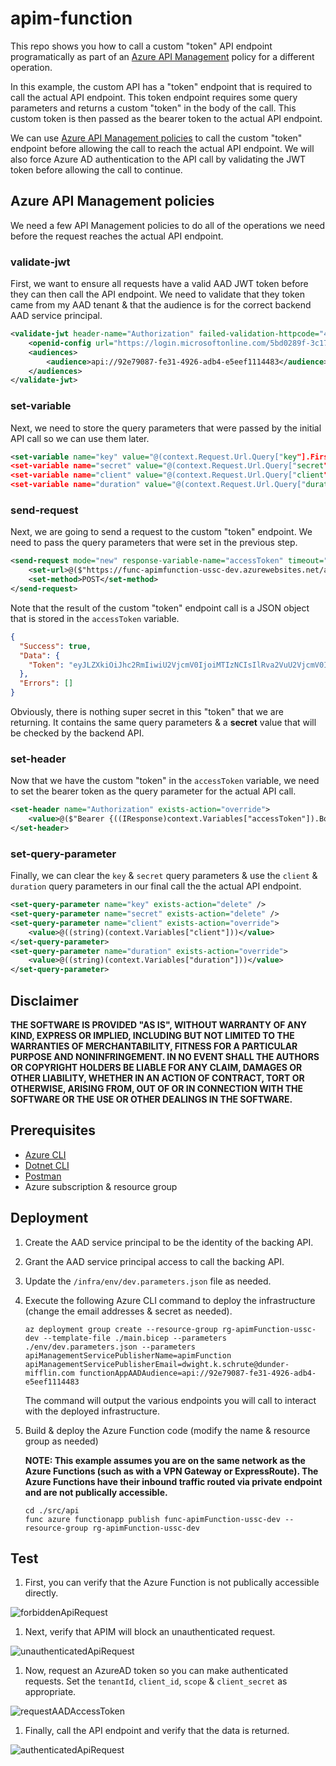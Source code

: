 # apim-function

This repo shows you how to call a custom "token" API endpoint programatically as part of an [Azure API Management]() policy for a different operation.

In this example, the custom API has a "token" endpoint that is required to call the actual API endpoint. This token endpoint requires some query parameters and returns a custom "token" in the body of the call. This custom token is then passed as the bearer token to the actual API endpoint.

We can use [Azure API Management policies]() to call the custom "token" endpoint before allowing the call to reach the actual API endpoint. We will also force Azure AD authentication to the API call by validating the JWT token before allowing the call to continue.

## Azure API Management policies

We need a few API Management policies to do all of the operations we need before the request reaches the actual API endpoint.

### validate-jwt

First, we want to ensure all requests have a valid AAD JWT token before they can then call the API endpoint. We need to validate that they token came from my AAD tenant & that the audience is for the correct backend AAD service principal.

```xml
<validate-jwt header-name="Authorization" failed-validation-httpcode="401" failed-validation-error-message="Unauthorized. Access token is missing or invalid.">
    <openid-config url="https://login.microsoftonline.com/5bd0289f-3c17-4315-96eb-0e2116fa49fc/.well-known/openid-configuration" />
    <audiences>
        <audience>api://92e79087-fe31-4926-adb4-e5eef1114483</audience>
    </audiences>
</validate-jwt>
```

### set-variable

Next, we need to store the query parameters that were passed by the initial API call so we can use them later.

```xml
<set-variable name="key" value="@(context.Request.Url.Query["key"].First())" />
<set-variable name="secret" value="@(context.Request.Url.Query["secret"].First())" />
<set-variable name="client" value="@(context.Request.Url.Query["client"].First())" />
<set-variable name="duration" value="@(context.Request.Url.Query["duration"].First())" />
```

### send-request

Next, we are going to send a request to the custom "token" endpoint. We need to pass the query parameters that were set in the previous step.

```xml
<send-request mode="new" response-variable-name="accessToken" timeout="20" ignore-error="true">
    <set-url>@($"https://func-apimfunction-ussc-dev.azurewebsites.net/api/token?key={context.Variables["key"]}&secret={context.Variables["secret"]}&client={context.Variables["client"]}&duration={context.Variables["duration"]}")</set-url>
    <set-method>POST</set-method>
</send-request>
```

Note that the result of the custom "token" endpoint call is a JSON object that is stored in the `accessToken` variable.

```json
{
  "Success": true,
  "Data": {
    "Token": "eyJLZXkiOiJhc2RmIiwiU2VjcmV0IjoiMTIzNCIsIlRva2VuU2VjcmV0IjoiYWJjMTIzIn0="
  },
  "Errors": []
}
```

Obviously, there is nothing super secret in this "token" that we are returning. It contains the same query parameters & a **secret** value that will be checked by the backend API.

### set-header

Now that we have the custom "token" in the `accessToken` variable, we need to set the bearer token as the query parameter for the actual API call.

```xml
<set-header name="Authorization" exists-action="override">
    <value>@($"Bearer {((IResponse)context.Variables["accessToken"]).Body.As<JObject>(preserveContent: true)["Data"]["Token"]}")</value>
</set-header>
```

### set-query-parameter

Finally, we can clear the `key` & `secret` query parameters & use the `client` & `duration` query parameters in our final call the the actual API endpoint.

```xml
<set-query-parameter name="key" exists-action="delete" />
<set-query-parameter name="secret" exists-action="delete" />
<set-query-parameter name="client" exists-action="override">
    <value>@((string)(context.Variables["client"]))</value>
</set-query-parameter>
<set-query-parameter name="duration" exists-action="override">
    <value>@((string)(context.Variables["duration"]))</value>
</set-query-parameter>
```

## Disclaimer

**THE SOFTWARE IS PROVIDED "AS IS", WITHOUT WARRANTY OF ANY KIND, EXPRESS OR IMPLIED, INCLUDING BUT NOT LIMITED TO THE WARRANTIES OF MERCHANTABILITY, FITNESS FOR A PARTICULAR PURPOSE AND NONINFRINGEMENT. IN NO EVENT SHALL THE AUTHORS OR COPYRIGHT HOLDERS BE LIABLE FOR ANY CLAIM, DAMAGES OR OTHER LIABILITY, WHETHER IN AN ACTION OF CONTRACT, TORT OR OTHERWISE, ARISING FROM, OUT OF OR IN CONNECTION WITH THE SOFTWARE OR THE USE OR OTHER DEALINGS IN THE SOFTWARE.**

## Prerequisites

- [Azure CLI](https://docs.microsoft.com/en-us/cli/azure/install-azure-cli)
- [Dotnet CLI](https://docs.microsoft.com/en-us/dotnet/core/tools/)
- [Postman](https://postman.com/)
- Azure subscription & resource group

## Deployment

1.  Create the AAD service principal to be the identity of the backing API.

1.  Grant the AAD service principal access to call the backing API.

1.  Update the `/infra/env/dev.parameters.json` file as needed.

1.  Execute the following Azure CLI command to deploy the infrastructure (change the email addresses & secret as needed).

    ```shell
    az deployment group create --resource-group rg-apimFunction-ussc-dev --template-file ./main.bicep --parameters ./env/dev.parameters.json --parameters apiManagementServicePublisherName=apimFunction apiManagementServicePublisherEmail=dwight.k.schrute@dunder-mifflin.com functionAppAADAudience=api://92e79087-fe31-4926-adb4-e5eef1114483
    ```

    The command will output the various endpoints you will call to interact with the deployed infrastructure.

1.  Build & deploy the Azure Function code (modify the name & resource group as needed)

    **NOTE: This example assumes you are on the same network as the Azure Functions (such as with a VPN Gateway or ExpressRoute). The Azure Functions have their inbound traffic routed via private endpoint and are not publically accessible.**

    ```shell
    cd ./src/api
    func azure functionapp publish func-apimFunction-ussc-dev --resource-group rg-apimFunction-ussc-dev
    ```

## Test

1.  First, you can verify that the Azure Function is not publically accessible directly.

![forbiddenApiRequest](./.img/forbiddenApiRequest.png)

1.  Next, verify that APIM will block an unauthenticated request.

![unauthenticatedApiRequest](./.img/unauthenticatedApiRequest.png)

1.  Now, request an AzureAD token so you can make authenticated requests. Set the `tenantId`, `client_id`, `scope` & `client_secret` as appropriate.

![requestAADAccessToken](./.img/requestAADAccessToken.png)

1.  Finally, call the API endpoint and verify that the data is returned.

![authenticatedApiRequest](./.img/authenticatedApiRequest.png)
